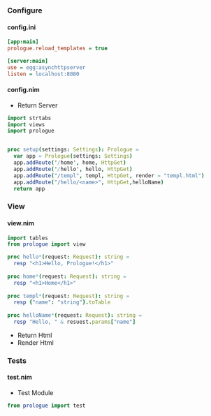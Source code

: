 ### Configure

#### config.ini

```ini
[app:main]
prologue.reload_templates = true

[server:main]
use = egg:asynchttpserver 
listen = localhost:8080
```

#### config.nim

- Return Server

```nim
import strtabs
import views
import prologue


proc setup(settings: Settings): Prologue =
  var app = Prologue(settings: Settings)
  app.addRoute('/home', home, HttpGet)
  app.addRoute('/hello', hello, HttpGet)
  app.addRoute("/templ", templ, HttpGet, render = "templ.html")
  app.addRoute("/hello/<name>", HttpGet,helloName)
  return app
```

### View

#### view.nim

```nim
import tables
from prologue import view

proc hello*(request: Request): string =
  resp "<h1>Hello, Prologue!</h1>"
    
proc home*(request: Request): string =
  resp "<h1>Home</h1>"
    
proc templ*(request: Request): string =
  resp {"name": "string"}.toTable
    
proc helloName*(request: Request): string =
  resp "Hello, " & resuest.params["name"]
```

- Return Html
- Render Html

### Tests

#### test.nim

- Test Module

```nim
from prologue import test
```






